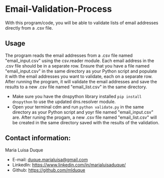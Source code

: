 # Email-Validation-Process
With this program/code, you will be able to validate lists of email addresses directly from a .csv file.

## Usage
The program reads the email addresses from a .csv file named "email_input.csv" using the csv.reader module. Each email address in the .csv file should be in a separate row.
Ensure that you have a file named "email_input.csv" in the same directory as your Python script and populate it with the email addresses you want to validate, each on a separate row.
After running the program, it will validate the email addresses and save the results to a new .csv file named "email_list.csv" in the same directory.

- Make sure you have the dnspython library installed ``` pip install dnspython ``` to use the updated dns.resolver module.
- Open your terminal cdm and run ```python validate.py``` in the same directory as your Python script and yoyr file named "email_input.csv" are. After runing the progam, a new .csv file named "email_list.csv" will be created in the same directory saved with the results of the validation. 

## Contact information:

Maria Luisa Duque
- E-mail: duque.marialuisa@gmail.com
- LinkedIn: https://www.linkedin.com/in/marialuisaduque/
- Github: https://github.com/mlduque
